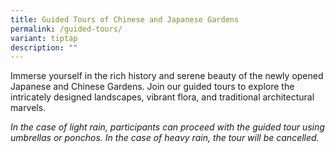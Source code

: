 ```yaml
---
title: Guided Tours of Chinese and Japanese Gardens
permalink: /guided-tours/
variant: tiptap
description: ""
---
```

<p>Immerse yourself in the rich history and serene beauty of the newly opened
Japanese and Chinese Gardens. Join our guided tours to explore the intricately
designed landscapes, vibrant flora, and traditional architectural marvels.</p>
<p><em>In the case of light rain, participants can proceed with the guided tour using umbrellas or ponchos. In the case of heavy rain, the tour will be cancelled.</em>
</p>